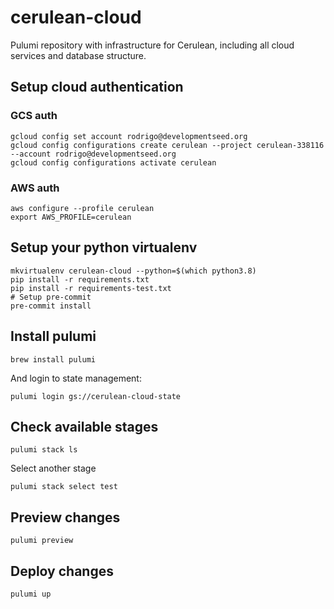 # cerulean-cloud
Pulumi repository with infrastructure for Cerulean, including all cloud services and database structure.

## Setup cloud authentication
### GCS auth
```
gcloud config set account rodrigo@developmentseed.org
gcloud config configurations create cerulean --project cerulean-338116 --account rodrigo@developmentseed.org
gcloud config configurations activate cerulean
```
### AWS auth
```
aws configure --profile cerulean
export AWS_PROFILE=cerulean
```

## Setup your python virtualenv
```
mkvirtualenv cerulean-cloud --python=$(which python3.8)
pip install -r requirements.txt
pip install -r requirements-test.txt
# Setup pre-commit
pre-commit install
```
## Install pulumi
```
brew install pulumi
```

And login to state management:
```
pulumi login gs://cerulean-cloud-state
```

## Check available stages
```
pulumi stack ls
```
Select another stage
```
pulumi stack select test
```

## Preview changes
```
pulumi preview
```

## Deploy changes
```
pulumi up
```
